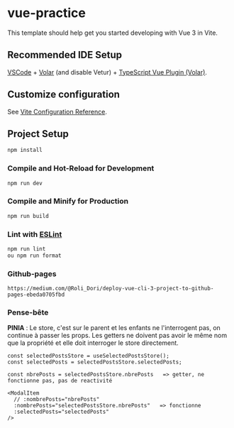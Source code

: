 # vue-practice

This template should help get you started developing with Vue 3 in Vite.

## Recommended IDE Setup

[VSCode](https://code.visualstudio.com/) + [Volar](https://marketplace.visualstudio.com/items?itemName=Vue.volar) (and disable Vetur) + [TypeScript Vue Plugin (Volar)](https://marketplace.visualstudio.com/items?itemName=Vue.vscode-typescript-vue-plugin).

## Customize configuration

See [Vite Configuration Reference](https://vitejs.dev/config/).

## Project Setup

```sh
npm install
```

### Compile and Hot-Reload for Development

```sh
npm run dev
```

### Compile and Minify for Production

```sh
npm run build
```

### Lint with [ESLint](https://eslint.org/)

```sh
npm run lint
ou npm run format
```

### Github-pages

```
https://medium.com/@Roli_Dori/deploy-vue-cli-3-project-to-github-pages-ebeda0705fbd
```

### Pense-bête

**PINIA** :
Le store, c'est sur le parent et les enfants ne l'interrogent pas, on continue à passer les props.
Les getters ne doivent pas avoir le même nom que la propriété et elle doit interroger le store directement.

```
const selectedPostsStore = useSelectedPostsStore();
const selectedPosts = selectedPostsStore.selectedPosts;

const nbrePosts = selectedPostsStore.nbrePosts   => getter, ne fonctionne pas, pas de reactivité

<ModalItem
  // :nombrePosts="nbrePosts"
  :nombrePosts="selectedPostsStore.nbrePosts"   => fonctionne
  :selectedPosts="selectedPosts"
/>
```
